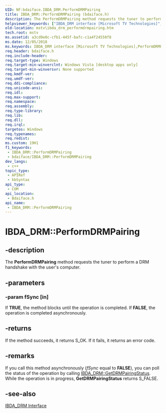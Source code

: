 ```yaml
---
UID: NF:bdaiface.IBDA_DRM.PerformDRMPairing
title: IBDA_DRM::PerformDRMPairing (bdaiface.h)
description: The PerformDRMPairing method requests the tuner to perform a DRM handshake with the user's computer.
helpviewer_keywords: ["IBDA_DRM interface [Microsoft TV Technologies]","PerformDRMPairing method","IBDA_DRM.PerformDRMPairing","IBDA_DRM::PerformDRMPairing","IBDA_DRMPerformDRMPairing","PerformDRMPairing","PerformDRMPairing method [Microsoft TV Technologies]","PerformDRMPairing method [Microsoft TV Technologies]","IBDA_DRM interface","bdaiface/IBDA_DRM::PerformDRMPairing","mstv.ibda_drm_performdrmpairing"]
old-location: mstv\ibda_drm_performdrmpairing.htm
tech.root: mstv
ms.assetid: a3cd9e0c-cfb1-445f-bafc-c1a4f24550f8
ms.date: 12/05/2018
ms.keywords: IBDA_DRM interface [Microsoft TV Technologies],PerformDRMPairing method, IBDA_DRM.PerformDRMPairing, IBDA_DRM::PerformDRMPairing, IBDA_DRMPerformDRMPairing, PerformDRMPairing, PerformDRMPairing method [Microsoft TV Technologies], PerformDRMPairing method [Microsoft TV Technologies],IBDA_DRM interface, bdaiface/IBDA_DRM::PerformDRMPairing, mstv.ibda_drm_performdrmpairing
req.header: bdaiface.h
req.include-header: 
req.target-type: Windows
req.target-min-winverclnt: Windows Vista [desktop apps only]
req.target-min-winversvr: None supported
req.kmdf-ver: 
req.umdf-ver: 
req.ddi-compliance: 
req.unicode-ansi: 
req.idl: 
req.max-support: 
req.namespace: 
req.assembly: 
req.type-library: 
req.lib: 
req.dll: 
req.irql: 
targetos: Windows
req.typenames: 
req.redist: 
ms.custom: 19H1
f1_keywords:
 - IBDA_DRM::PerformDRMPairing
 - bdaiface/IBDA_DRM::PerformDRMPairing
dev_langs:
 - c++
topic_type:
 - APIRef
 - kbSyntax
api_type:
 - COM
api_location:
 - Bdaiface.h
api_name:
 - IBDA_DRM::PerformDRMPairing
---
```


# IBDA_DRM::PerformDRMPairing


## -description

The <b>PerformDRMPairing</b> method requests the tuner to perform a DRM handshake with the user's computer.

## -parameters

### -param fSync [in]

If <b>TRUE</b>, the method blocks until the operation is completed. If <b>FALSE</b>, the operation is completed asynchronously.

## -returns

If the method succeeds, it returns S_OK. If it fails, it returns an error code.

## -remarks

If you call this method asynchronously (<i>fSync</i> equal to <b>FALSE</b>), you can poll the status of the operation by calling <a href="/windows/desktop/api/bdaiface/nf-bdaiface-ibda_drm-getdrmpairingstatus">IBDA_DRM::GetDRMPairingStatus</a>. While the operation is in progress, <b>GetDRMPairingStatus</b> returns S_FALSE.

## -see-also

<a href="/windows/desktop/api/bdaiface/nn-bdaiface-ibda_drm">IBDA_DRM Interface</a>

